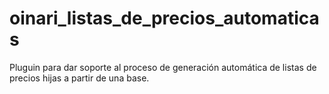 # oinari_listas_de_precios_automaticas
Pluguin para dar soporte al proceso de generación automática de listas de precios hijas a partir de una base.
